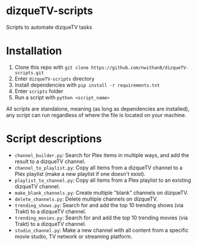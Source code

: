 # dizqueTV-scripts
Scripts to automate dizqueTV tasks

# Installation
1. Clone this repo with ``git clone https://github.com/nwithan8/dizqueTV-scripts.git``
2. Enter ``dizqueTV-scripts`` directory
3. Install dependencies with ``pip install -r requirements.txt``
4. Enter ``scripts`` folder
5. Run a script with ``python <script_name>``

All scripts are standalone, meaning (as long as dependencies are installed), any script can run regardless of where the file is located on your machine.


# Script descriptions
- ``channel_builder.py``: Search for Plex items in multiple ways, and add the result to a dizqueTV channel.
- ``channel_to_playlist.py``: Copy all items from a dizqueTV channel to a Plex playlist (make a new playlist if one doesn't exist).
- ``playlist_to_channel.py``: Copy all items from a Plex playlist to an existing dizqueTV channel.
- ``make_blank_channels.py``: Create multiple "blank" channels on dizqueTV.
- ``delete_channels.py``: Delete multiple channels on dizqueTV.
- ``trending_shows.py``: Search for and add the top 10 trending shows (via Trakt) to a dizqueTV channel.
- ``trending_movies.py``: Search for and add the top 10 trending movies (via Trakt) to a dizqueTV channel.
- ``studio_channel.py``: Make a new channel with all content from a specific movie studio, TV network or streaming platform.
